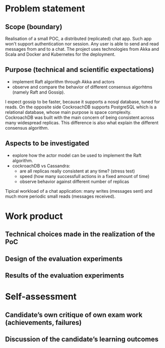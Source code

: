 # Problem statement

## Scope (boundary)

Realisation of a small POC, a distributed (replicated) chat app. Such app won't support authentication nor session.
Any user is able to send and read messages from and to a chat.
The project uses technologies from Akka and Scala and Docker and Kubernetes for the deployment.

## Purpose (technical and scientific expectations)

 - implement Raft algorithm through Akka and actors
 - observe and compare the behavior of different consensus algorhtms (namely Raft and Gossip).

 I expect gossip to be faster, because it supports a nosql database, tuned for reads.
 On the opposite side CockroachDB supports PostgreSQL which is a relational database, whose main purpose is space complexity.
 CockroachDB was built with the main concern of being consistent across many widespread replicas.
 This difference is also what explain the different consensus algorithm.

## Aspects to be investigated

 - explore how the actor model can be used to implement the Raft algorithm.
 - cockroachDB vs Cassandra:
   - are all replicas really consistent at any time? (stress test)
   - speed (how many successfull actions in a fixed amount of time)
   - observe behavior against different number of replicas

Tipical workload of a chat application: many writes (messages sent) and much more periodic small reads (messages received).

# Work product

## Technical choices made in the realization of the PoC

## Design of the evaluation experiments

## Results of the evaluation experiments

# Self-assessment

## Candidate’s own critique of own exam work (achievements, failures)

## Discussion of the candidate’s learning outcomes
